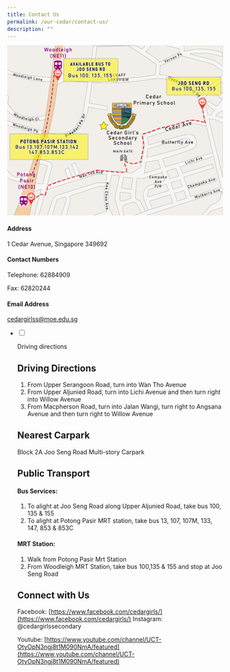 ```yaml
---
title: Contact Us
permalink: /our-cedar/contact-us/
description: ""
---
```

![](/images/CGSS%20map.jpg)

[](mailto:cedargirlss@moe.edu.sg)

  

#### Address
1 Cedar Avenue, Singapore 349692

  

#### Contact Numbers
Telephone: 62884909

Fax: 62820244

  
#### Email Address
[cedargirlss@moe.edu.sg](mailto:cedargirlss@moe.edu.sg)
<ul class="jekyllcodex_accordion">

<li>

<input type="checkbox" id="accordion1">

<label for="accordion1">Driving directions</label>

<div>

<p>
	
Driving Directions
------------------

1.  From Upper Serangoon Road, turn into Wan Tho Avenue
2.  From Upper Aljunied Road, turn into Lichi Avenue and then turn right into Willow Avenue
3.  From Macpherson Road, turn into Jalan Wangi, turn right to Angsana Avenue and then turn right to Willow Avenue

Nearest Carpark
---------------

Block 2A Joo Seng Road Multi-story Carpark


Public Transport
----------------
#### Bus Services:

1.  To alight at Joo Seng Road along Upper Aljunied Road, take bus 100, 135 & 155
2.  To alight at Potong Pasir MRT station, take bus 13, 107, 107M, 133, 147, 853 & 853C

  

#### MRT Station:

1.  Walk from Potong Pasir Mrt Station
2.  From Woodleigh MRT Station, take bus 100,135 & 155 and stop at Joo Seng Road


Connect with Us
---------------
Facebook: [https://www.facebook.com/cedargirls/](https://www.facebook.com/cedargirls/)
Instagram: @cedargirlssecondary

Youtube: [https://www.youtube.com/channel/UCT-OtyOpN3ngj8t1M090NmA/featured](https://www.youtube.com/channel/UCT-OtyOpN3ngj8t1M090NmA/featured)
